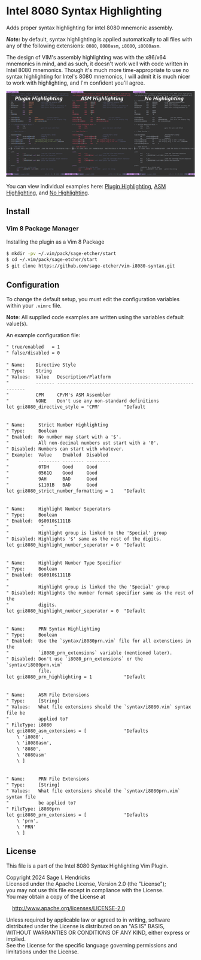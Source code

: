 # Intel 8080 Syntax Highlighting

Adds proper syntax highlighting for intel 8080 mnemonic assembly.

___Note:___ by default, syntax highlighting is applied automatically to all
files with any of the following extensions: `8080`, `8080asm`, `i8080`, `i8080asm`.

The design of VIM's assembly highlighting was with the x86/x64 mnemonics in
mind, and as such, it doesn't work well with code written in Intel 8080
mnemonics. Though it's much more time-appropriate to use no syntax highlighting
for Intel's 8080 mnemonics, I will admit it is much nicer to work with
highlighting, and I'm confident you'll agree.

![A side by side comparison of code, 1, with the plugin's highlighting, 2, with VIM's base assembly highlighting, and 3, with no highlighting.](./images/example-sidebyside.jpg)

You can view individual examples here:
[Plugin Highlighting](./images/example-plugin.jpg),
[ASM Highlighting](./images/example-base-ASM.jpg),
and [No Highlighting](./images/example-syntax-off.jpg).

## Install

### Vim 8 Package Manager

Installing the plugin as a Vim 8 Package

``` bash
$ mkdir -pv ~/.vim/pack/sage-etcher/start
$ cd ~/.vim/pack/sage-etcher/start
$ git clone https://github.com/sage-etcher/vim-i8080-syntax.git
```

## Configuration

To change the default setup, you must edit the configuration variables within
your `.vimrc` file.

__Note__: All supplied code examples are written using the variables default
value(s).

An example configuration file:

``` vim-script
" true/enabled   = 1
" false/disabled = 0

" Name:    Directive Style
" Type:    String
" Values:  Value   Description/Platform
"          ------- ----------------------------------------------------------
"          CPM     CP/M's ASM Assembler
"          NONE    Don't use any non-standard definitions
let g:i8080_directive_style = 'CPM'         "Default


" Name:     Strict Number Highlighting
" Type:     Boolean
" Enabled:  No number may start with a '$'.
"           All non-decimal numbers ust start with a '0'.
" Disabled: Numbers can start with whatever.
" Example:  Value    Enabled  Disabled
"           -------- -------- ---------
"           07DH     Good     Good
"           0561Q    Good     Good
"           9AH      BAD      Good
"           $1101B   BAD      Good
let g:i8080_strict_number_formatting = 1    "Default


" Name:     Highlight Number Seperators
" Type:     Boolean
" Enabled:  0$0010$1111B
"            ^    ^
"           Highlight group is linked to the 'Special' group
" Disabled: Highlights '$' same as the rest of the digits.
let g:i8080_highlight_number_seperator = 0  "Default


" Name:     Highlight Number Type Specifier
" Type:     Boolean
" Enabled:  0$0010$1111B
"                      ^
"           Highlight group is linked the the 'Special' group
" Disabled: Highlights the number format specifier same as the rest of the
"           digits.
let g:i8080_highlight_number_seperator = 0  "Default


" Name:     PRN Syntax Highlighting
" Type:     Boolean
" Enabled:  Use the `syntax/i8080prn.vim` file for all extenstions in the
"           `i8080_prn_extensions` variable (mentioned later).
" Disabled: Don't use `i8080_prn_extensions` or the `syntax/i8080prn.vim`
            file.
let g:i8080_prn_highlighting = 1            "Default


" Name:     ASM File Extensions
" Type:     [String]
" Values:   What file extensions should the `syntax/i8080.vim` syntax file be
"           applied to?
" FileType: i8080
let g:i8080_asm_extensions = [              "Defaults
    \ 'i8080',
    \ 'i8080asm',
    \ '8080',
    \ '8080asm'
    \ ]


" Name:     PRN File Extensions
" Type:     [String]
" Values:   What file extensions should the `syntax/i8080prn.vim` syntax file
"           be applied to?
" FileType: i8080prn
let g:i8080_prn_extensions = [              "Defaults
    \ 'prn',
    \ 'PRN'
    \ ]
```

## License

This file is a part of the Intel 8080 Syntax Highlighting Vim Plugin.

Copyright 2024 Sage I. Hendricks  
Licensed under the Apache License, Version 2.0 (the "License");  
you may not use this file except in compliance with the License.  
You may obtain a copy of the License at  

&nbsp;&nbsp;&nbsp;&nbsp;<http://www.apache.org/licenses/LICENSE-2.0>  

Unless required by applicable law or agreed to in writing, software  
distributed under the License is distributed on an "AS IS" BASIS,  
WITHOUT WARRANTIES OR CONDITIONS OF ANY KIND, either express or implied.  
See the License for the specific language governing permissions and  
limitations under the License.  
